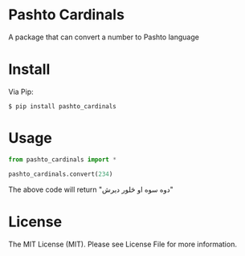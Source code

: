 Pashto Cardinals
=================
A package that can convert a number to Pashto language


Install
=========
Via Pip:

`$ pip install pashto_cardinals`

Usage
======
``` python
from pashto_cardinals import *

pashto_cardinals.convert(234)
```

The above code will return "دوه سوه او څلور دیرش"

License
=======
The MIT License (MIT). Please see License File for more information.
